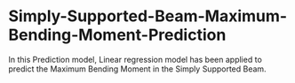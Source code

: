 # Simply-Supported-Beam-Maximum-Bending-Moment-Prediction
In this Prediction model, Linear regression model has been applied to predict the Maximum Bending Moment in the Simply Supported Beam.
